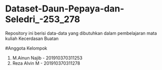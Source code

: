 # Dataset-Daun-Pepaya-dan-Seledri_-253_278
Repository ini berisi data-data yang dibutuhkan dalam pembelajaran mata kuliah Kecerdasan Buatan

#Anggota Kelompok
1. M.Ainun Najib - 201910370311253
2. Reza Alvin M - 201910370311278
